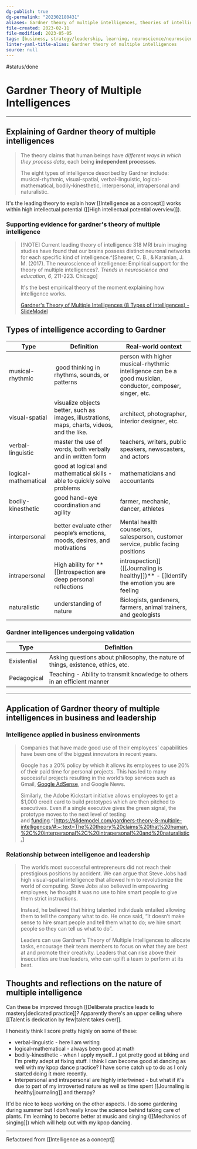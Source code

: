 ```yaml
---
dg-publish: true
dg-permalink: "202302180431"
aliases: Gardner theory of multiple intelligences, theories of intelligence, intelligence theories, theory of intelligence, intelligence, intelligence and giftedness, HPI and intelligence, types of intelligence 
file-created: 2023-02-11
file-modified: 2023-05-05
tags: [business, strategy/leadership, learning, neuroscience/neuroscience, giftedness, theory]
linter-yaml-title-alias: Gardner theory of multiple intelligences
source: null
---
```


#status/done

# Gardner Theory of Multiple Intelligences

---

## Explaining of Gardner theory of multiple intelligences

> The theory claims that human beings have *different ways in which they process data*, each being **independent processes**.
>
> The eight types of intelligence described by Gardner include: musical-rhythmic, visual-spatial, verbal-linguistic, logical-mathematical, bodily-kinesthetic, interpersonal, intrapersonal and naturalistic.

It's the leading theory to explain how [[Intelligence as a concept]] works within high intellectual potential ([[High intellectual potential overview]]).

### Supporting evidence for gardner's theory of multiple intelligence

> [!NOTE] Current leading theory of intelligence
> 318 MRI brain imaging studies have found that our brains possess distinct neuronal networks for each specific kind of intelligence.^[Shearer, C. B., & Karanian, J. M. (2017). The neuroscience of intelligence: Empirical support for the theory of multiple intelligences?. _Trends in neuroscience and education_, _6_, 211-223. Chicago]
>
> It's the best empirical theory of the moment explaining how intelligence works.
>
> [Gardner's Theory of Multiple Intelligences (8 Types of Intelligences) - SlideModel](https://slidemodel.com/gardners-theory-8-multiple-intelligences/#:~:text=The%20theory%20claims%20that%20human,%2C%20interpersonal%2C%20intrapersonal%20and%20naturalistic.)

## Types of intelligence according to Gardner

Type | Definition | Real-world context
--|--|--
musical-rhythmic |  good thinking in rhythms, sounds, or patterns |  person with higher musical-rhythmic intelligence can be a good musician, conductor, composer, singer, etc.
visual-spatial | visualize objects better, such as images, illustrations, maps, charts, videos, and the like. |  architect, photographer, interior designer, etc.
verbal-linguistic | master the use of words, both verbally and in written form | teachers, writers, public speakers, newscasters, and actors
logical-mathematical | good at logical and mathematical skills - able to quickly solve problems | mathematicians and accountants
bodily-kinesthetic | good hand-eye coordination and agility | farmer, mechanic, dancer, athletes
interpersonal | better evaluate other people’s emotions, moods, desires, and motivations | Mental health counselors, salesperson, customer service, public facing positions
intrapersonal | High ability for **[[Introspection are deep personal reflections|introspection]] ([[Journaling is healthy]])** - [[Identify the emotion you are feeling|emotions]], motivations, and relationship with others | Author, philosopher, entrepreneur|
naturalistic | understanding of nature | Biologists, gardeners, farmers, animal trainers, and geologists

### Gardner intelligences undergoing validation

Type | Definition
--|--
Existential | Asking questions about philosophy, the nature of things, existence, ethics, etc.
Pedagogical | Teaching - Ability to transmit knowledge to others in an efficient manner

---

## Application of Gardner theory of multiple intelligences in business and leadership

### Intelligence applied in business environments

> Companies that have made good use of their employees’ capabilities have been one of the biggest innovators in recent years.
>
> Google has a 20% policy by which it allows its employees to use 20% of their paid time for personal projects. This has led to many successful projects resulting in the world’s top services such as Gmail, [Google AdSense](https://flippa.com/blog/guide-to-google-adsense/), and Google News.
>
> Similarly, the Adobe Kickstart initiative allows employees to get a $1,000 credit card to build prototypes which are then pitched to executives. Even if a single executive gives the green signal, the prototype moves to the next level of testing and [funding](https://www.huffpost.com/entry/five-examples-of-companie_b_7023322).^[https://slidemodel.com/gardners-theory-8-multiple-intelligences/#:~:text=The%20theory%20claims%20that%20human,%2C%20interpersonal%2C%20intrapersonal%20and%20naturalistic.]

### Relationship between intelligence and leadership

> The world’s most successful entrepreneurs did not reach their prestigious positions by accident. We can argue that Steve Jobs had high visual-spatial intelligence that allowed him to revolutionize the world of computing. Steve Jobs also believed in empowering employees; he thought it was no use to hire smart people to give them strict instructions.
>
> Instead, he believed that hiring talented individuals entailed allowing them to tell the company what to do. He once said, “It doesn’t make sense to hire smart people and tell them what to do; we hire smart people so they can tell us what to do”.
>
> Leaders can use Gardner’s Theory of Multiple Intelligences to allocate tasks, encourage their team members to focus on what they are best at and promote their creativity. Leaders that can rise above their insecurities are true leaders, who can uplift a team to perform at its best.

## Thoughts and reflections on the nature of multiple intelligence

Can these be improved through [[Deliberate practice leads to mastery|dedicated practice]]? Apparently there's an upper ceiling where [[Talent is dedication by few|talent takes over]]. 

I honestly think I score pretty highly on some of these:

- verbal-linguistic - here I am writing
- logical-mathematical - always been good at math
- bodily-kinesthetic - when I apply myself…I got pretty good at biking and I'm pretty adept at fixing stuff. I think I can become good at dancing as well with my kpop dance practice? I have some catch up to do as I only started doing it more recently.
- Interpersonal and intrapersonal are highly intertwined - but what if it's due to part of my introverted nature as well as time spent [[Journaling is healthy|journaling]] and therapy?

It'd be nice to keep working on the other aspects. I do some gardening during summer but I don't really know the science behind taking care of plants. I'm learning to become better at music and singing ([[Mechanics of singing]]) which will help out with my kpop dancing.

---

Refactored from [[Intelligence as a concept]]
